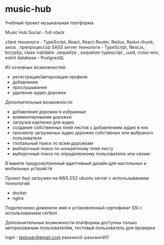 # music-hub


Учебный проект музыкальная платформа 

  Music Hub Social - full-stack

client технологи - TypeScript, React, React-Router, Redux, Redux-thunk, axios , препроцессор SASS
server технологи - TypeScript, NestJs, bcryptjs, class-validator ,sequelize , sequelize-typescript , uuid, cross-env, eslint
database - PostgresQL

 Из основных возможностей:
  
  - регистрация/авторизация профиля
  - добавление
  - прослушывание
  - удаление аудио дорожек

 Дополнительные возможности:
  
  - добавление дорожки в избранные
  - комментирование дорожки
  - загрузка картинки для аудио
  - создание собственных плей листов с добавлением аудио в них
  - просмотр загруженых аудио дорожек собственых или выбраного пользователя
  - глобальный поиск по всем дорожкам
  - выборочный поиск по конкретному плей листу
  - выборочный поиск по определенному пользователю или своим
  
В макете предусмотренный адаптивный дизайн для настольных и мобильных устройств

Проект был загружен на AWS ES2 ubuntu server с использыванием технологий:
  
  - docker
  - nginx
 
Подключенно доменное имя и установленный сертификат SSl c использованием certbot


Допольнительные возможности платформы доступны только авторизованым пользователям, тестовый пользователь для проверки

login : testuser@email.com
password: password01






